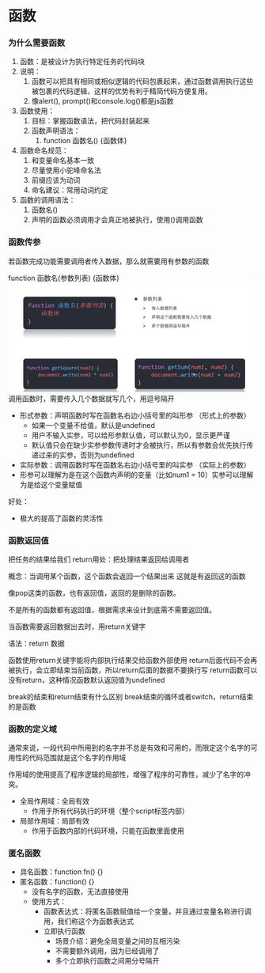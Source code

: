 # 函数

### 为什么需要函数

1. 函数：是被设计为执行特定任务的代码块
2. 说明：
   1. 函数可以把具有相同或相似逻辑的代码包裹起来，通过函数调用执行这些被包裹的代码逻辑，这样的优势有利于精简代码方便复用。
   2. 像alert(), prompt()和console.log()都是js函数
3. 函数使用：
   1. 目标：掌握函数语法，把代码封装起来
   2. 函数声明语法：
      1. function 函数名() {函数体}
4. 函数命名规范：
   1. 和变量命名基本一致
   2. 尽量使用小驼峰命名法
   3. 前缀应该为动词
   4. 命名建议：常用动词约定
5. 函数的调用语法：
   1. 函数名()
   2. 声明的函数必须调用才会真正地被执行，使用()调用函数

### 函数传参

若函数完成功能需要调用者传入数据，那么就需要用有参数的函数

function 函数名(参数列表) {函数体}
![alt text](image.png)
调用函数时，需要传入几个数据就写几个，用逗号隔开

- 形式参数：声明函数时写在函数名右边小括号里的叫形参 （形式上的参数）
  - 如果一个变量不给值，默认是undefined
  - 用户不输入实参，可以给形参默认值，可以默认为0，显示更严谨
  - 默认值只会在缺少实参参数传递时才会被执行，所以有参数会优先执行传递过来的实参，否则为undefined
- 实际参数：调用函数时写在函数名右边小括号里的叫实参 （实际上的参数）
- 形参可以理解为是在这个函数内声明的变量（比如num1 = 10）实参可以理解为是给这个变量赋值

好处：
- 极大的提高了函数的灵活性

### 函数返回值

把任务的结果给我们
return用处：把处理结果返回给调用者

概念：当调用某个函数，这个函数会返回一个结果出来
这就是有返回这的函数

像pop这类的函数，也有返回值，返回的是删除的函数。

不是所有的函数都有返回值，根据需求来设计到底需不需要返回值。

当函数需要返回数据出去时，用return关键字

语法：return 数据

函数使用return关键字能将内部执行结果交给函数外部使用
return后面代码不会再被执行，会立即结束当前函数，所以return后面的数据不要换行写
return函数可以没有return，这种情况函数默认返回值为undefined

break的结束和return结束有什么区别
break结束的循环或者switch，return结束的是函数

### 函数的定义域

通常来说，一段代码中所用到的名字并不总是有效和可用的，而限定这个名字的可用性的代码范围就是这个名字的作用域

作用域的使用提高了程序逻辑的局部性，增强了程序的可靠性，减少了名字的冲突。

- 全局作用域：全局有效
  - 作用于所有代码执行的环境（整个script标签内部）
- 局部作用域：局部有效
  - 作用于函数内部的代码环境，只能在函数里面使用


### 匿名函数

- 具名函数：function fn() {}
- 匿名函数：function() {}
  - 没有名字的函数，无法直接使用
  - 使用方式：
    - 函数表达式：将匿名函数赋值给一个变量，并且通过变量名称进行调用，我们称这个为函数表达式
    - 立即执行函数
      - 场景介绍：避免全局变量之间的互相污染
      - 不需要额外调用，因为已经调用了
      - 多个立即执行函数之间用分号隔开
  


